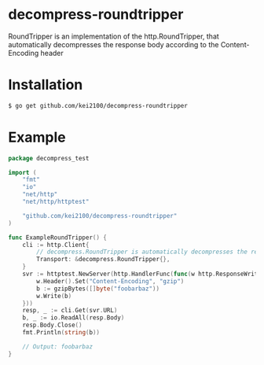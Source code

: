 decompress-roundtripper
=

RoundTripper is an implementation of the http.RoundTripper, that automatically decompresses the response body
according to the Content-Encoding header

Installation
==

```bash
$ go get github.com/kei2100/decompress-roundtripper
```

Example
==

```go
package decompress_test

import (
	"fmt"
	"io"
	"net/http"
	"net/http/httptest"

	"github.com/kei2100/decompress-roundtripper"
)

func ExampleRoundTripper() {
	cli := http.Client{
		// decompress.RoundTripper is automatically decompresses the response body according to the Content-Encoding header
		Transport: &decompress.RoundTripper{},
	}
	svr := httptest.NewServer(http.HandlerFunc(func(w http.ResponseWriter, req *http.Request) {
		w.Header().Set("Content-Encoding", "gzip")
		b := gzipBytes([]byte("foobarbaz"))
		w.Write(b)
	}))
	resp, _ := cli.Get(svr.URL)
	b, _ := io.ReadAll(resp.Body)
	resp.Body.Close()
	fmt.Println(string(b))

	// Output: foobarbaz
}
```
